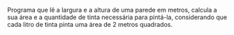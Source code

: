 Programa que lê a largura e a altura de uma parede em metros, calcula a sua área e a quantidade de tinta necessária para pintá-la, considerando que cada litro de tinta pinta uma área de 2 metros quadrados.